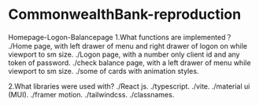 # CommonwealthBank-reproduction
Homepage-Logon-Balancepage
1.What functions are implemented？
./Home page, with left drawer of menu and right drawer of logon on while viewport to sm size.
./Logon page, with a number only client id and any token of password.
./check balance page, with a left drawer of menu while viewport to sm size.
./some of cards with animation styles.

2.What libraries were used with?
./React js.
./typescript.
./vite.
./material ui (MUI).
./framer motion.
./tailwindcss.
./classnames.

